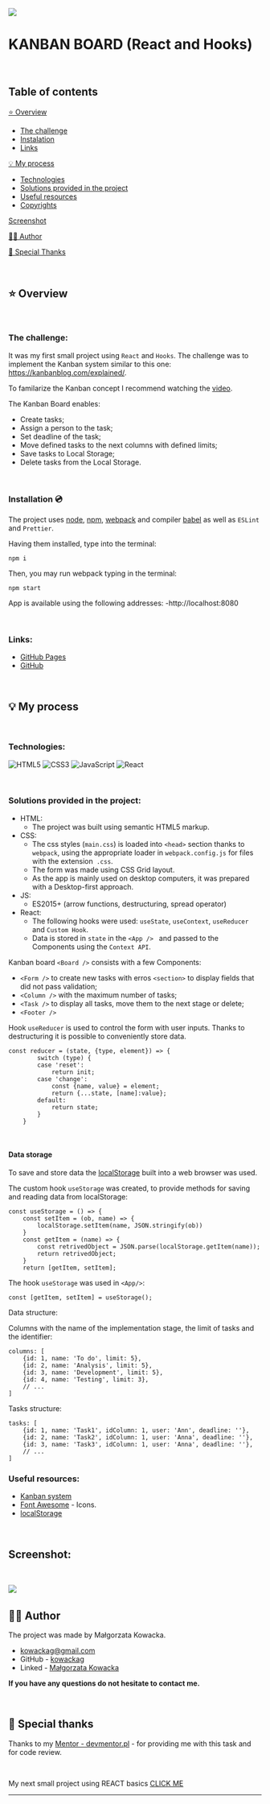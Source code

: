 ![](./public/Top.jpg)

# KANBAN BOARD (React and Hooks)

&nbsp;

## Table of contents

[⭐ Overview](#⭐-overview)
  - [The challenge](#the-challenge)
  - [Instalation](#Installation-💿)
  - [Links](#links)

[💡 My process](#💡-my-process)
  - [Technologies](#Technologies)
  - [Solutions provided in the project](#Solutions-provided-in-the-project)
  - [Useful resources](#useful-resources)
  - [Copyrights](#copyrights)

[Screenshot](#screenshot)

[🙋‍♂️ Author](#🙋‍♂️-author)

[👏 Special Thanks](#👏-special-thanks)


&nbsp;

## ⭐ Overview

&nbsp;

### **The challenge:**

It was my first small project using `React` and `Hooks`.
The challenge was to implement the Kanban system similar to this one: https://kanbanblog.com/explained/.
&nbsp;

To familarize the Kanban concept I recommend watching the [video](https://www.youtube.com/watch?v=iVaFVa7HYj4&list=PLaD4FvsFdarR3oF1gp5_NmnlL-BQIE9sW&index=1).

The Kanban Board enables:

- Create tasks;
- Assign a person to the task;
- Set deadline of the task;
- Move defined tasks to the next columns with defined limits;
- Save tasks to Local Storage;
- Delete tasks from the Local Storage.

&nbsp;

### **Installation 💿**

The project uses [node](https://nodejs.org/en/), [npm](https://www.npmjs.com/), [webpack](https://webpack.js.org/) and compiler [babel](https://babeljs.io/setup#installation) as well as `ESLint` and `Prettier`.

Having them installed, type into the terminal: 
```
npm i
```
Then, you may run webpack typing in the terminal:

```
npm start
```
App is available using the following addresses:
-http://localhost:8080

&nbsp;

### **Links:**
- [GitHub Pages](https://kowackag.github.io/kanban-react-pages/)
- [GitHub](https://github.com/kowackag/kanban-board-react.git)

&nbsp;
 
## 💡 My process

&nbsp;

### **Technologies:**

![HTML5](https://img.shields.io/badge/html5-%23E34F26.svg?style=for-the-badge&logo=html5&logoColor=white)
![CSS3](https://img.shields.io/badge/css3-%231572B6.svg?style=for-the-badge&logo=css3&logoColor=white)
![JavaScript](https://img.shields.io/badge/javascript-%23323330.svg?style=for-the-badge&logo=javascript&logoColor=%23F7DF1E)
![React](https://img.shields.io/badge/-ReactJs-61DAFB?logo=react&logoColor=white&style=for-the-badge)

&nbsp;
  
### **Solutions provided in the project:**
- HTML:
    - The project was built using semantic HTML5 markup.
- CSS:
    - The css styles (`main.css`) is loaded into `<head>` section  thanks to `webpack`, using the appropriate loader in `webpack.config.js` for files with the extension` .css`.
    - The form was made using CSS Grid layout.
    - As the app is mainly used on desktop computers, it was prepared with a Desktop-first approach.
- JS:
    - ES2015+ (arrow functions, destructuring, spread operator)
- React:
    - The following hooks were used: `useState`, `useContext`, `useReducer` and `Custom Hook`.
    - Data is stored in `state` in the `<App /> ` and passed to the Components using the `Context API`.


Kanban board `<Board />` consists with a few Components:  
- `<Form />` to create new tasks with erros `<section>` to display fields that did not pass validation;
- `<Column />` with the maximum number of tasks;
- `<Task />` to display all tasks, move them to the next stage or delete;
- `<Footer />`

Hook `useReducer` is used to control the form with user inputs. Thanks to destructuring it is possible to conveniently store data.

```
const reducer = (state, {type, element}) => {
        switch (type) {
        case 'reset':
            return init;
        case 'change':
            const {name, value} = element;
            return {...state, [name]:value};
        default:
            return state;
        }
    }
```

&nbsp;

#### Data storage

To save and store data the [localStorage](http://kursjs.pl/kurs/storage/storage.php) built into a web browser was used.
&nbsp;

The custom hook `useStorage` was created, to provide methods for saving and reading data from localStorage:
```
const useStorage = () => {
    const setItem = (ob, name) => {
        localStorage.setItem(name, JSON.stringify(ob))
    }
    const getItem = (name) => {
        const retrivedObject = JSON.parse(localStorage.getItem(name));
        return retrivedObject;
    }
    return [getItem, setItem];
```

The hook `useStorage` was used in `<App/>`:
```
const [getItem, setItem] = useStorage();
```
Data structure: 

Columns with the name of the implementation stage, the limit of tasks and the identifier:
```
columns: [
    {id: 1, name: 'To do', limit: 5},
    {id: 2, name: 'Analysis', limit: 5},
    {id: 3, name: 'Development', limit: 5},
    {id: 4, name: 'Testing', limit: 3},
    // ...
]
``` 
Tasks structure:
```
tasks: [
    {id: 1, name: 'Task1', idColumn: 1, user: 'Ann', deadline: ''},
    {id: 2, name: 'Task2', idColumn: 1, user: 'Anna', deadline: ''},
    {id: 3, name: 'Task3', idColumn: 1, user: 'Anna', deadline: ''},
    // ...
]
```
### **Useful resources:**

- [Kanban system](https://www.youtube.com/watch?v=iVaFVa7HYj4&list=PLaD4FvsFdarR3oF1gp5_NmnlL-BQIE9sW&index=1)
- [Font Awesome](https://fontawesome.com/) - Icons. 
- [localStorage](http://kursjs.pl/kurs/storage/storage.php)

&nbsp;
## **Screenshot:**
&nbsp;

![](./public/screen.jpg)
&nbsp;

## 🙋‍♂️ Author

The project was made by Małgorzata Kowacka.
- kowackag@gmail.com
- GitHub - [kowackag](https://github.com/kowackag)
- Linked - [Małgorzata Kowacka](https://www.linkedin.com/in/ma%C5%82gorzata-kowacka-0258a812a/)

 **If you have any questions do not hesitate to contact me.**

&nbsp;

## 👏 Special thanks  
Thanks to my [Mentor - devmentor.pl](https://devmentor.pl/) - for providing me with this task and for code review.

&nbsp;

My next small project using REACT basics  [CLICK ME ](https://github.com/kowackag/diet-form-and-calc-BMI) 

----